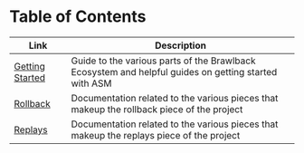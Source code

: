 # Table of Contents

| Link | Description |
| ---- | ----------- |
| [Getting Started](https://github.com/WhiteTPoison5/brawlback-wiki/blob/more-detailed-documentation/GETTING_STARTED.md) | Guide to the various parts of the Brawlback Ecosystem and helpful guides on getting started with ASM |
| [Rollback](https://github.com/WhiteTPoison5/brawlback-wiki/blob/more-detailed-documentation/ROLLBACK.md) | Documentation related to the various pieces that makeup the rollback piece of the project |
| [Replays](https://github.com/WhiteTPoison5/brawlback-wiki/blob/more-detailed-documentation/REPLAYS.md) | Documentation related to the various pieces that makeup the replays piece of the project |

